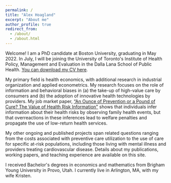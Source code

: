```yaml
---
permalink: /
title: "Alex Hoagland"
excerpt: "About me"
author_profile: true
redirect_from: 
  - /about/
  - /about.html
---
```


Welcome! I am a PhD candidate at Boston University, graduating in May 2022. In July, I will be joining the University of Toronto's Institute of Health Policy, Management and Evaluation in the Dalla Lana School of Public Health. [You can download my CV here](http://alex-hoagland.github.io/files/HoaglandCV_current.pdf).

My primary field is health economics, with additional research in industrial organization and applied econometrics. My research focuses on the role of information and behavioral biases in (a) the take-up of high-value care by consumers and (b) the adoption of innovative health technologies by providers. My job market paper, [“An Ounce of Prevention or a Pound of Cure? The Value of Health Risk Information"](https://alex-hoagland.github.io/files/Hoagland_BU_JMPHealthInfo.pdf) shows that individuals infer information about their health risks by observing family health events, but that overreactions in these inferences lead to welfare penalties and propagate the use of low-return health services. 

My other ongoing and published projects span related questions ranging from the costs associated with preventive care utilization to the use of care for specific at-risk populations, including those living with mental illness and providers treating cardiovascular disease. Details about my publications, working papers, and teaching experience are available on this site. 

I received Bachelor's degrees in economics and mathematics from Brigham Young University in Provo, Utah. I currently live in Arlington, MA, with my wife Kristen. 
